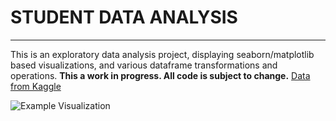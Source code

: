 # STUDENT DATA ANALYSIS
___
This is an exploratory data analysis project, displaying seaborn/matplotlib based visualizations, 
and various dataframe transformations and operations. **This a work in progress. All code is subject to change.**
[Data from Kaggle](https://www.kaggle.com/datasets/uciml/student-alcohol-consumption?select=student-merge.R) <br>

![Example Visualization](/student_data_analysis/figures/parent_edu_vs_student_grades.png)

